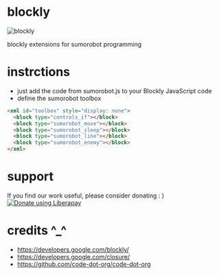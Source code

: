 blockly
=======

![blockly](http://www.robokoding.com/assets/img/sumorobot_interface_blockly.png)

blockly extensions for sumorobot programming

instrctions
===========

* just add the code from sumorobot.js to your Blockly JavaScript code
* define the sumorobot toolbox
```html
<xml id="toolbox" style="display: none">
  <block type="controls_if"></block>
  <block type="sumorobot_move"></block>
  <block type="sumorobot_sleep"></block>
  <block type="sumorobot_line"></block>
  <block type="sumorobot_enemy"></block>
</xml>
```

support
=======
If you find our work useful, please consider donating : )  
[![Donate using Liberapay](https://liberapay.com/assets/widgets/donate.svg)](https://liberapay.com/robokoding/donate)  

credits ^_^
===========
* https://developers.google.com/blockly/
* https://developers.google.com/closure/
* https://github.com/code-dot-org/code-dot-org
